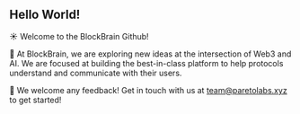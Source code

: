 ## Hello World! 

☀️  Welcome to the BlockBrain Github!

🧠 At BlockBrain, we are exploring new ideas at the intersection of Web3 and AI. We are focused at building the best-in-class platform to help protocols understand and communicate with their users. 

🤝 We welcome any feedback! Get in touch with us at team@paretolabs.xyz to get started! 
